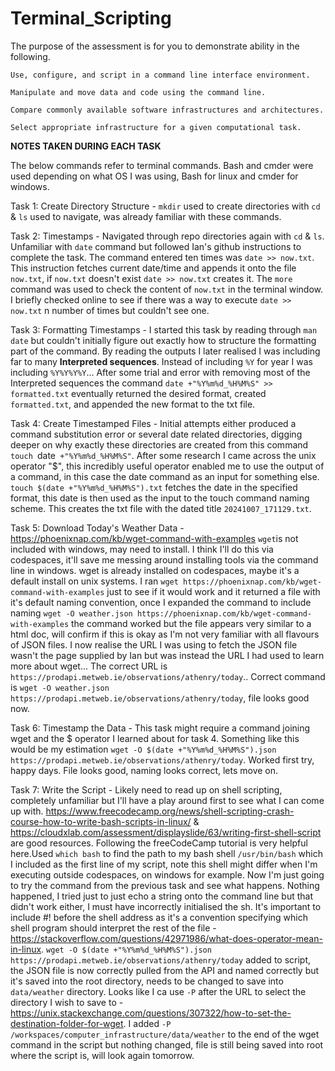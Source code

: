 # Terminal_Scripting
The purpose of the assessment is for you to demonstrate ability in the following.

    Use, configure, and script in a command line interface environment.

    Manipulate and move data and code using the command line.

    Compare commonly available software infrastructures and architectures.

    Select appropriate infrastructure for a given computational task.

**NOTES TAKEN DURING EACH TASK**

The below commands refer to terminal commands. Bash and cmder were used depending on what OS I was using, Bash for linux and cmder for windows.

Task 1: Create Directory Structure - `mkdir` used to create directories with `cd` & `ls` used to navigate, was already familiar with these commands.

Task 2: Timestamps - Navigated through repo directories again with `cd` & `ls`. Unfamiliar with `date` command but followed Ian's github instructions to complete the task. The command entered ten times was `date >> now.txt`. This instruction fetches current date/time and appends it onto the file `now.txt`, if `now.txt` doesn't exist `date >> now.txt` creates it. The `more` command was used to check the content of `now.txt` in the terminal window. I briefly checked online to see if there was a way to execute `date >> now.txt` n number of times but couldn't see one.

Task 3: Formatting Timestamps - I started this task by reading through `man date` but couldn't initially figure out exactly how to structure the formatting part of the command. By reading the outputs I later realised I was including far to many **Interpreted sequences**. Instead of including `%Y` for year I was including `%Y%Y%Y%Y`... After some trial and error with removing most of the Interpreted sequences the command `date +"%Y%m%d_%H%M%S" >> formatted.txt` eventually returned the desired format, created `formatted.txt`, and appended the new format to the txt file.

Task 4: Create Timestamped Files - Initial attempts either produced a command substitution error or several date related directories, digging deeper on why exactly these directories are created from this command `touch `date` +"%Y%m%d_%H%M%S"`. After some research I came across the unix operator "$", this incredibly useful operator enabled me to use the output of a command, in this case the date command as an input for something else. `touch $(date +"%Y%m%d_%H%M%S").txt` fetches the date in the specified format, this date is then used as the input to the touch command naming scheme. This creates the txt file with the dated title `20241007_171129.txt`.

Task 5: Download Today's Weather Data - https://phoenixnap.com/kb/wget-command-with-examples `wget`is not included with windows, may need to install. I think I'll do this via codespaces, it'll save me messing around installing tools via the command line in windows. wget is already installed on codespaces, maybe it's a default install on unix systems. I ran `wget https://phoenixnap.com/kb/wget-command-with-examples` just to see if it would work and it returned a file with it's default naming convention, once I expanded the command to include naming `wget -O weather.json https://phoenixnap.com/kb/wget-command-with-examples` the command worked but the file appears very similar to a html doc, will confirm if this is okay as I'm not very familiar with all flavours of JSON files. 
I now realise the URL I was using to fetch the JSON file wasn't the page supplied by Ian but was instead the URL I had used to learn more about wget... The correct URL is `https://prodapi.metweb.ie/observations/athenry/today`.. Correct command is `wget -O weather.json https://prodapi.metweb.ie/observations/athenry/today`, file looks good now.

Task 6: Timestamp the Data - This task might require a command joining wget and the $ operator I learned about for task 4. Something like this would be my estimation `wget -O $(date +"%Y%m%d_%H%M%S").json https://prodapi.metweb.ie/observations/athenry/today`. Worked first try, happy days. File looks good, naming looks correct, lets move on.

Task 7: Write the Script - Likely need to read up on shell scripting, completely unfamiliar but I'll have a play around first to see what I can come up with. https://www.freecodecamp.org/news/shell-scripting-crash-course-how-to-write-bash-scripts-in-linux/ & https://cloudxlab.com/assessment/displayslide/63/writing-first-shell-script are good resources.
Following the freeCodeCamp tutorial is very helpful here.Used `which bash` to find the path to my bash shell `/usr/bin/bash` which I included as the first line of my script, note this shell might differ when I'm executing outside codespaces, on windows for example. Now I'm just going to try the command from the previous task and see what happens. Nothing happened, I tried just to just echo a string onto the command line but that didn't work either, I must have incorrectly initialised the sh. It's important to include #! before the shell address as it's a convention specifying which shell program should interpret the rest of the file - https://stackoverflow.com/questions/42971986/what-does-operator-mean-in-linux.
`wget -O $(date +"%Y%m%d_%H%M%S").json https://prodapi.metweb.ie/observations/athenry/today` added to script, the JSON file is now correctly pulled from the API and named correctly but it's saved into the root directory, needs to be changed to save into `data/weather` directory. Looks like I ca use `-P` after the URL to select the directory I wish to save to - https://unix.stackexchange.com/questions/307322/how-to-set-the-destination-folder-for-wget. I added `-P /workspaces/computer_infrastructure/data/weather` to the end of the wget command in the script but nothing changed, file is still being saved into root where the script is, will look again tomorrow.

